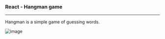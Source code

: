 ### React - Hangman game

---
Hangman is a simple game of guessing words. 


![image](https://user-images.githubusercontent.com/47710063/220184132-1f341f77-a24c-4268-9561-158483613d0b.png)
